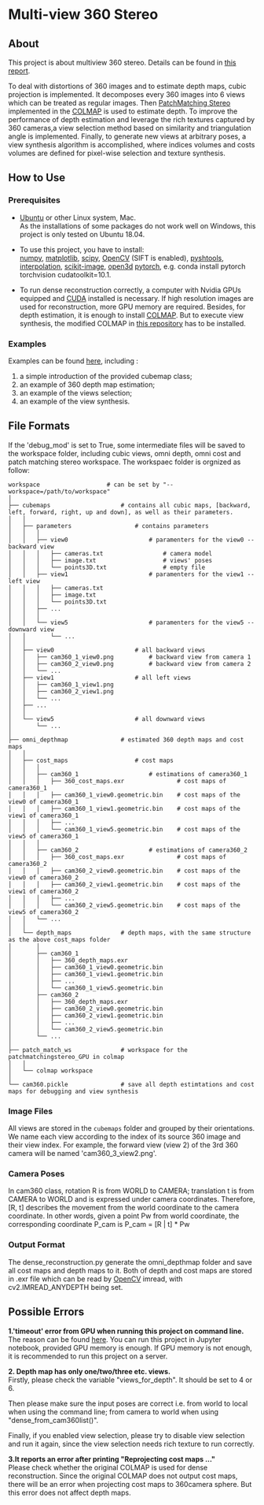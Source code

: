 # Multi-view 360 Stereo

## About
This project is about multiview 360 stereo. Details can be found in [this report](https://github.com/GentleDell/Omni-stereo-dense-reconstruction/blob/master/Multiview%20360%20Stereo.pdf).

To deal with distortions of 360 images and to estimate depth maps, cubic projection is implemented. It decomposes every 360 images into 6 views which can be treated as regular images. Then [PatchMatching Stereo](https://www.microsoft.com/en-us/research/publication/patchmatch-stereo-stereo-matching-with-slanted-support-windows/) implemented in the [COLMAP](https://colmap.github.io/) is used to estimate depth. To improve the performance of depth estimation and leverage the rich textures captured by 360 cameras,a view selection method based on similarity and triangulation angle is implemented. Finally, to generate new views at arbitrary poses, a view synthesis algorithm is accomplished, where indices volumes and costs volumes are defined for pixel-wise selection and texture synthesis.

## How to Use
### Prerequisites

- [Ubuntu](http://releases.ubuntu.com/18.04/) or other Linux system, Mac. <br>
  As the installations of some packages do not work well on Windows, this project is only tested on Ubuntu 18.04.
  

- To use this project, you have to install: <br>
  [numpy](https://www.numpy.org/), 
  [matplotlib](https://matplotlib.org/), 
  [scipy](https://www.scipy.org/), 
  [OpenCV](https://opencv.org) (SIFT is enabled), 
  [pyshtools](https://pypi.org/project/pyshtools/),
  [interpolation](https://pypi.org/project/interpolation/),
  [scikit-image](https://scikit-image.org/docs/dev/install.html),
  [open3d](https://anaconda.org/open3d-admin/open3d)
  [pytorch](https://pytorch.org/), e.g. conda install pytorch torchvision cudatoolkit=10.1.

- To run dense reconstruction correctly, a computer with Nvidia GPUs equipped and [CUDA](https://developer.nvidia.com/cuda-downloads) installed is necessary. If high resolution images are used for reconstruction, more GPU memory are required. Besides, for depth estimation, it is enough to install [COLMAP](https://colmap.github.io/). But to execute view synthesis, the modified COLMAP in [this repository](https://github.com/GentleDell/Omni-stereo-dense-reconstruction/tree/master/PatchMatchStereo_GPU) has to be installed.

### Examples

Examples can be found [here](https://github.com/GentleDell/Omni-stereo-dense-reconstruction/blob/master/cube_script/Tutorials.ipynb), including :
1. a simple introduction of the provided cubemap class;
2. an example of 360 depth map estimation;
3. an example of the views selection;
4. an example of the view synthesis. 


## File Formats

If the 'debug_mod' is set to True, some intermediate files will be saved to the workspace folder, including cubic views, omni depth, omni cost and patch matching stereo workspace. The workspaec folder is orgnized as follow:
```
workspace                   # can be set by "--workspace=/path/to/workspace"
│
├── cubemaps                    # contains all cubic maps, [backward, left, forward, right, up and down], as well as their parameters.
│   │
│   ├── parameters                  # contains parameters
│   │   │
│   │   ├── view0                       # paramenters for the view0 -- backward view
│   │   │   ├── cameras.txt                 # camera model
│   │   │   ├── image.txt                   # views' poses 
│   │   │   └── points3D.txt                # empty file
│   │   ├── view1                       # paramenters for the view1 -- left view
│   │   │   ├── cameras.txt
│   │   │   ├── image.txt
│   │   │   └── points3D.txt
│   │   ├── ...
│   │   │ 
│   │   └── view5                       # paramenters for the view5 -- downward view
│   │       └── ...
│   │ 
│   ├── view0                       # all backward views
│   │   ├── cam360_1_view0.png          # backward view from camera 1
│   │   ├── cam360_2_view0.png          # backward view from camera 2
│   │   └── ...
│   ├── view1                       # all left views
│   │	├── cam360_1_view1.png               
│   │   ├── cam360_2_view1.png
│   │   └── ...
│   ├── ...
│   │ 
│   └── view5                       # all downward views
│       └── ...
│
├── omni_depthmap               # estimated 360 depth maps and cost maps
│   │
│   ├── cost_maps                   # cost maps
│   │   │
│   │   ├── cam360_1                    # estimations of camera360_1
│   │   │   ├── 360_cost_maps.exr               # cost maps of camera360_1
│   │   │   ├── cam360_1_view0.geometric.bin    # cost maps of the view0 of camera360_1
│   │   │   ├── cam360_1_view1.geometric.bin    # cost maps of the view1 of camera360_1
│   │   │   ├── ...
│   │   │   └── cam360_1_view5.geometric.bin    # cost maps of the view5 of camera360_1
│   │   │
│   │   ├── cam360_2                    # estimations of camera360_2
│   │   │   ├── 360_cost_maps.exr               # cost maps of camera360_2
│   │   │   ├── cam360_2_view0.geometric.bin    # cost maps of the view0 of camera360_2
│   │   │   ├── cam360_2_view1.geometric.bin    # cost maps of the view1 of camera360_2
│   │   │   ├── ...
│   │   │   └── cam360_2_view5.geometric.bin    # cost maps of the view5 of camera360_2
│   │   └── ...
│   │ 
│   └── depth_maps              # depth maps, with the same structure as the above cost_maps folder
│       │
│       ├── cam360_1
│       │   ├── 360_depth_maps.exr
│       │   ├── cam360_1_view0.geometric.bin
│       │   ├── cam360_1_view1.geometric.bin
│       │   ├── ...
│       │   └── cam360_1_view5.geometric.bin
│       ├── cam360_2
│       │   ├── 360_depth_maps.exr
│       │   ├── cam360_2_view0.geometric.bin
│       │   ├── cam360_2_view1.geometric.bin
│       │   ├── ...
│       │   └── cam360_2_view5.geometric.bin
│       └── ...
│
├── patch_match_ws              # workspace for the patchmatchingstereo_GPU in colmap
│   │
│   └── colmap workspace
│
└── cam360.pickle               # save all depth estimtations and cost maps for debugging and view synthesis
```

### Image Files
All views are stored in the `cubemaps` folder and grouped by their orientations. We name each view according to the index of its source 360 image and their view index. For example, the forward view (view 2) of the 3rd 360 camera will be named 'cam360_3_view2.png'.

### Camera Poses
In cam360 class, rotation R is from WORLD to CAMERA; translation t is from CAMERA to WORLD and is expressed under camera coordinates. Therefore, [R, t] describes the movement from the world coordinate to the camera coordinate. In other words, given a point Pw from world coordinate, the corresponding coordinate P_cam is P_cam = [R | t] * Pw 

### Output Format
The dense_reconstruction.py generate the omni_depthmap folder and save all cost maps and depth maps to it. Both of depth and cost maps are stored in .exr file which can be read by [OpenCV](https://opencv.org) imread, with cv2.IMREAD_ANYDEPTH being set. 

## Possible Errors
**1.'timeout' error from GPU when running this project on command line.**<br>
The reason can be found [here](https://colmap.github.io/faq.html#fix-gpu-freezes-and-timeouts-during-dense-reconstruction). You can run this project in Jupyter notebook, provided GPU memory is enough. If GPU memory is not enough, it is recommended to run this project on a server.

**2. Depth map has only one/two/three etc. views.**<br>
Firstly, please check the variable "views_for_depth". It should be set to 4 or 6. 

Then please make sure the input poses are correct i.e. from world to local when using the command line; from camera to world when using "dense_from_cam360list()". 

Finally, if you enabled view selection, please try to disable view selection and run it again, since the view selection needs rich texture to run correctly.

**3.It reports an error after printing "Reprojecting cost maps ..."**<br>
Please check whether the original COLMAP is used for dense reconstruction. Since the original COLMAP does not output cost maps, there will be an error when projecting cost maps to 360camera sphere. But this error does not affect depth maps.
